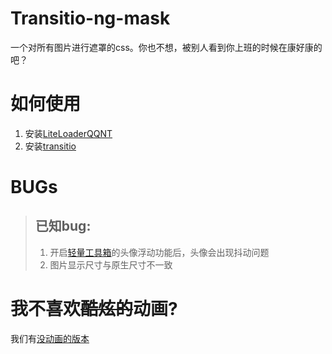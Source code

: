 # Transitio-ng-mask
一个对所有图片进行遮罩的css。你也不想，被别人看到你上班的时候在康好康的吧？
# 如何使用
1. 安装[LiteLoaderQQNT](https://liteloaderqqnt.github.io/)
2. 安装[transitio](https://github.com/PRO-2684/transitio)
# BUGs
> ## 已知bug:
> 1. 开启[轻量工具箱](https://github.com/xiyuesaves/LiteLoaderQQNT-lite_tools)的头像浮动功能后，头像会出现抖动问题
> 2. 图片显示尺寸与原生尺寸不一致
# 我不喜欢~~酷炫的~~动画?
我们有[没动画的版本](https://github.com/KelsAstell/Transitio-ng-mask/blob/main/ng-mask-no-anime.css)
